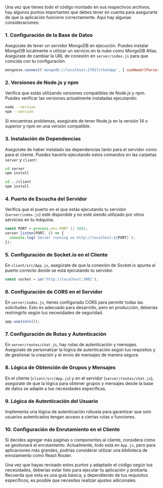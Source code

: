 Una vez que tienes todo el código montado en sus respectivos archivos, hay algunos puntos importantes que debes tener en cuenta para asegurarte de que la aplicación funcione correctamente. Aquí hay algunas consideraciones:

### 1. Configuración de la Base de Datos

Asegúrate de tener un servidor MongoDB en ejecución. Puedes instalar MongoDB localmente o utilizar un servicio en la nube como MongoDB Atlas. Asegúrate de cambiar la URL de conexión en `server/index.js` para que coincida con tu configuración.

```javascript
mongoose.connect('mongodb://localhost:27017/chatApp', { useNewUrlParser: true, useUnifiedTopology: true });
```

### 2. Versiones de Node.js y npm

Verifica que estás utilizando versiones compatibles de Node.js y npm. Puedes verificar las versiones actualmente instaladas ejecutando:

```bash
node --version
npm --version
```

Si encuentras problemas, asegúrate de tener Node.js en la versión 14 o superior y npm en una versión compatible.

### 3. Instalación de Dependencias

Asegúrate de haber instalado las dependencias tanto para el servidor como para el cliente. Puedes hacerlo ejecutando estos comandos en las carpetas `server` y `client`:

```bash
cd server
npm install

cd ../client
npm install
```

### 4. Puerto de Escucha del Servidor

Verifica que el puerto en el que estás ejecutando tu servidor (`server/index.js`) esté disponible y no esté siendo utilizado por otros servicios en tu máquina.

```javascript
const PORT = process.env.PORT || 3001;
server.listen(PORT, () => {
  console.log(`Server running on http://localhost:${PORT}`);
});
```

### 5. Configuración de Socket.io en el Cliente

En `client/src/App.js`, asegúrate de que la conexión de Socket.io apunta al puerto correcto donde se está ejecutando tu servidor.

```javascript
const socket = io('http://localhost:3001');
```

### 6. Configuración de CORS en el Servidor

En `server/index.js`, tienes configurado CORS para permitir todas las solicitudes. Esto es adecuado para desarrollo, pero en producción, deberías restringirlo según tus necesidades de seguridad.

```javascript
app.use(cors());
```

### 7. Configuración de Rutas y Autenticación

En `server/routes/chat.js`, hay rutas de autenticación y mensajes. Asegúrate de personalizar la lógica de autenticación según tus requisitos y de gestionar la creación y el envío de mensajes de manera segura.

### 8. Lógica de Obtención de Grupos y Mensajes

En el cliente (`client/src/App.js`) y en el servidor (`server/routes/chat.js`), asegúrate de que la lógica para obtener grupos y mensajes desde la base de datos se adapte a tus necesidades específicas.

### 9. Lógica de Autenticación del Usuario

Implementa una lógica de autenticación robusta para garantizar que solo usuarios autenticados tengan acceso a ciertas rutas o funciones.

### 10. Configuración de Enrutamiento en el Cliente

Si decides agregar más páginas o componentes al cliente, considera cómo se gestionará el enrutamiento. Actualmente, todo está en `App.js`, pero para aplicaciones más grandes, podrías considerar utilizar una biblioteca de enrutamiento como React Router.

Una vez que hayas revisado estos puntos y adaptado el código según tus necesidades, deberías estar listo para ejecutar tu aplicación y probarla. Recuerda que esta es una guía básica, y dependiendo de tus requisitos específicos, es posible que necesites realizar ajustes adicionales.